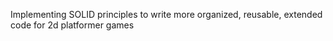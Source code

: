 Implementing SOLID principles to write more organized, reusable, extended code for 2d platformer games
